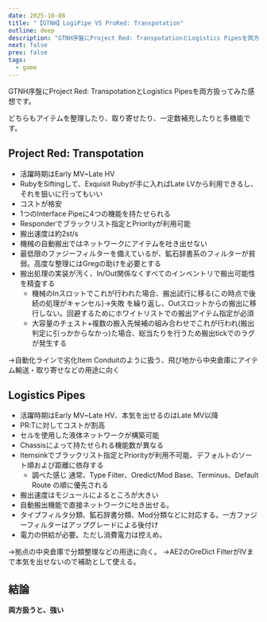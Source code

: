 ```yaml
---
date: 2025-10-08
title: "【GTNH】LogiPipe VS ProRed: Transpotation"
outline: deep
description: "GTNH序盤にProject Red: TranspotationとLogistics Pipesを両方扱ってみた感想です。"
next: false
prev: false
tags:
  - game
---
```


GTNH序盤にProject Red: TranspotationとLogistics Pipesを両方扱ってみた感想です。

どちらもアイテムを整理したり、取り寄せたり、一定数補充したりと多機能です。

## Project Red: Transpotation
- 活躍時期はEarly MV~Late HV
- RubyをSiftingして、Exquisit Rubyが手に入ればLate LVから利用できるし、それを狙いに行ってもいい
- コストが格安
- 1つのInterface Pipeに4つの機能を持たせられる
- Responderでブラックリスト指定とPriorityが利用可能
- 搬出速度は約2st/s
- 機械の自動搬出ではネットワークにアイテムを吐き出せない
- 最低限のファジーフィルターを備えているが、鉱石辞書系のフィルターが貧弱。高度な整理にはGregの助けを必要とする
- 搬出処理の実装が汚く、In/Out関係なくすべてのインベントリで搬出可能性を精査する
  - 機械のInスロットでこれが行われた場合、搬出試行に移る(この時点で後続の処理がキャンセル)→失敗 を繰り返し、Outスロットからの搬出に移行しない。回避するためにホワイトリストでの搬出アイテム指定が必須
  - 大容量のチェスト+複数の搬入先候補の組み合わせでこれが行われ(搬出判定に引っかからなかっ)た場合、総当たりを行うため搬出tickでのラグが発生する
  
→自動化ラインで劣化Item Conduitのように扱う、飛び地から中央倉庫にアイテム輸送・取り寄せなどの用途に向く

## Logistics Pipes
- 活躍時期はEarly MV~Late HV、本気を出せるのはLate MV以降
- PR:Tに対してコストが割高
- セルを使用した液体ネットワークが構築可能
- Chassisによって持たせられる機能数が異なる
- Itemsinkでブラックリスト指定とPriorityが利用不可能、デフォルトのソート順および距離に依存する
  - 調べた感じ 通常、Type Filter、Oredict/Mod Base、Terminus、Default Route の順に優先される
- 搬出速度はモジュールによるところが大きい
- 自動搬出機能で直接ネットワークに吐き出せる。
- タイプフィルタ分類、鉱石辞書分類、Mod分類などに対応する。一方ファジーフィルターはアップグレードによる後付け
- 電力の供給が必要。ただし消費電力は控えめ。

→拠点の中央倉庫で分類整理などの用途に向く。
→AE2のOreDict FilterがIVまで本気を出せないので補助として使える。

## 結論

**両方扱うと、強い**